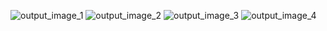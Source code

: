 ![output_image_1](https://user-images.githubusercontent.com/99475439/172770748-5d8000ce-2125-4709-81fe-6a3a31e5eb0a.jpg)
![output_image_2](https://user-images.githubusercontent.com/99475439/172770752-83b2a213-a84a-448d-9526-b54194590ef4.jpg)
![output_image_3](https://user-images.githubusercontent.com/99475439/172770756-b46b95a9-1e30-4350-9bc3-a4968c8231f6.jpg)
![output_image_4](https://user-images.githubusercontent.com/99475439/172770759-bf2dfbe9-fe0c-4374-9694-df8424ef9491.jpg)
